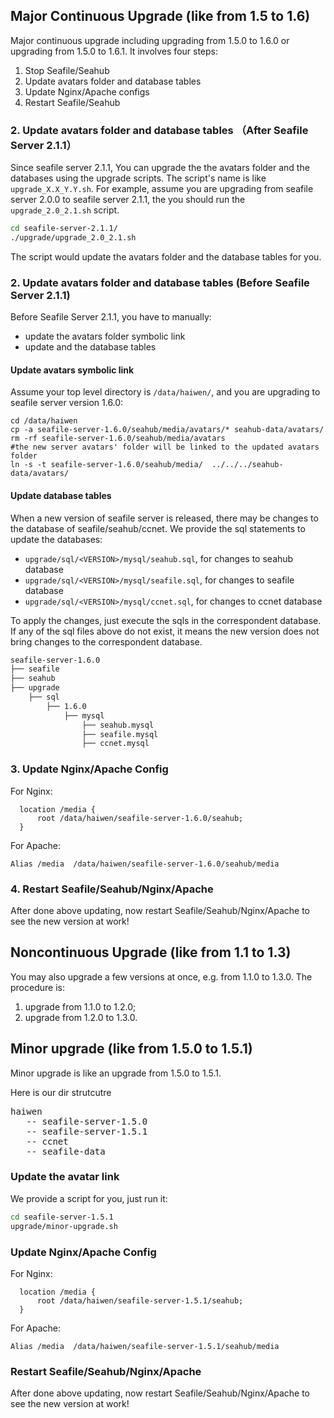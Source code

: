 ## Major Continuous Upgrade (like from 1.5 to 1.6)

Major continuous upgrade including upgrading from 1.5.0 to 1.6.0 or upgrading from 1.5.0 to 1.6.1. It involves four steps:

1. Stop Seafile/Seahub
2. Update avatars folder and database tables
3. Update Nginx/Apache configs
4. Restart Seafile/Seahub

### 2. Update avatars folder and database tables （After Seafile Server 2.1.1）

Since seafile server 2.1.1, You can upgrade the the avatars folder and the databases using the upgrade scripts. The script's name is like `upgrade_X.X_Y.Y.sh`. For example, assume you are upgrading from seafile server 2.0.0 to seafile server 2.1.1, the you should run the `upgrade_2.0_2.1.sh` script.

```sh
cd seafile-server-2.1.1/
./upgrade/upgrade_2.0_2.1.sh
```

The script would update the avatars folder and the database tables for you.

### 2. Update avatars folder and database tables (Before Seafile Server 2.1.1)

Before Seafile Server 2.1.1, you have to manually:

- update the avatars folder symbolic link
- update and the database tables

#### Update avatars symbolic link

Assume your top level directory is `/data/haiwen/`, and you are upgrading to seafile server version 1.6.0:

```
cd /data/haiwen
cp -a seafile-server-1.6.0/seahub/media/avatars/* seahub-data/avatars/
rm -rf seafile-server-1.6.0/seahub/media/avatars
#the new server avatars' folder will be linked to the updated avatars folder
ln -s -t seafile-server-1.6.0/seahub/media/  ../../../seahub-data/avatars/
```

#### Update database tables

When a new version of seafile server is released, there may be changes to the database of seafile/seahub/ccnet. We provide the sql statements to update the databases:

- `upgrade/sql/<VERSION>/mysql/seahub.sql`, for changes to seahub database
- `upgrade/sql/<VERSION>/mysql/seafile.sql`, for changes to seafile database
- `upgrade/sql/<VERSION>/mysql/ccnet.sql`, for changes to ccnet database

To apply the changes, just execute the sqls in the correspondent database. If any of the sql files above do not exist, it means the new version does not bring changes to the correspondent database.

```sh
seafile-server-1.6.0
├── seafile
├── seahub
├── upgrade
    ├── sql
        ├── 1.6.0
            ├── mysql
                ├── seahub.mysql
                ├── seafile.mysql
                ├── ccnet.mysql
```


### 3. Update Nginx/Apache Config

For Nginx:

```
  location /media {
      root /data/haiwen/seafile-server-1.6.0/seahub;
  }
```

For Apache:

```
Alias /media  /data/haiwen/seafile-server-1.6.0/seahub/media
```

### 4. Restart Seafile/Seahub/Nginx/Apache

After done above updating, now restart Seafile/Seahub/Nginx/Apache to see the new version at work!

## Noncontinuous Upgrade (like from 1.1 to 1.3)

You may also upgrade a few versions at once, e.g. from 1.1.0 to 1.3.0.
The procedure is:

1. upgrade from 1.1.0 to 1.2.0;
2. upgrade from 1.2.0 to 1.3.0.


## Minor upgrade (like from 1.5.0 to 1.5.1)

Minor upgrade is like an upgrade from 1.5.0 to 1.5.1. 

Here is our dir strutcutre

<pre>
haiwen
   -- seafile-server-1.5.0
   -- seafile-server-1.5.1
   -- ccnet
   -- seafile-data
</pre>

### Update the avatar link

We provide a script for you, just run it:

```sh
cd seafile-server-1.5.1
upgrade/minor-upgrade.sh
```

### Update Nginx/Apache Config

For Nginx:

```
  location /media {
      root /data/haiwen/seafile-server-1.5.1/seahub;
  }
```

For Apache:

```
Alias /media  /data/haiwen/seafile-server-1.5.1/seahub/media
```

### Restart Seafile/Seahub/Nginx/Apache

After done above updating, now restart Seafile/Seahub/Nginx/Apache to see the new version at work!
